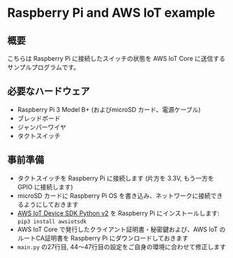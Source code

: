 # Raspberry Pi and AWS IoT example

## 概要

こちらは Raspberry Pi に接続したスイッチの状態を AWS IoT Core に送信するサンプルプログラムです。

## 必要なハードウェア

- Raspberry Pi 3 Model B+ (およびmicroSD カード、電源ケーブル)
- ブレッドボード
- ジャンパーワイヤ
- タクトスイッチ

## 事前準備

- タクトスイッチを Raspberry Pi に接続します (片方を 3.3V, もう一方を GPIO に接続します)
- microSD カードに Raspberry Pi OS を書き込み、ネットワークに接続できるようにしておきます
- [AWS IoT Device SDK Python v2](https://github.com/aws/aws-iot-device-sdk-python-v2) を Raspberry Pi にインストールします: `pip3 install awsiotsdk`
- AWS IoT Core で発行したクライアント証明書・秘密鍵および、AWS IoT のルートCA証明書を Raspberry Pi にダウンロードしておきます
- `main.py` の27行目, 44〜47行目の設定をご自身の環境に合わせて修正します
